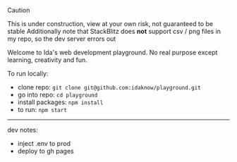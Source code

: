> [!CAUTION]
> This is under construction, view at your own risk, not guaranteed to be stable
> Additionally note that StackBlitz does **not** support csv / png files in my repo, so the dev server errors out

Welcome to Ida's web development playground. No real purpose except learning, creativity and fun.

To run locally:

- clone repo: `git clone git@github.com:idaknow/playground.git`
- go into repo: `cd playground`
- install packages: `npm install`
- to run: `npm start`

---

dev notes:

- inject .env to prod
- deploy to gh pages
